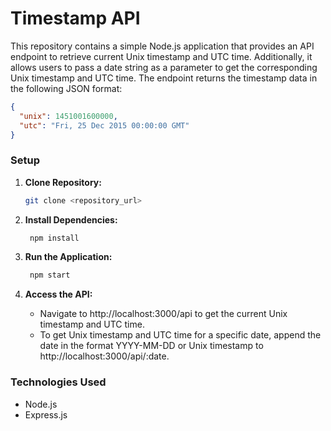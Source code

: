 # Timestamp API

This repository contains a simple Node.js application that provides an API endpoint to retrieve current Unix timestamp and UTC time. Additionally, it allows users to pass a date string as a parameter to get the corresponding Unix timestamp and UTC time. The endpoint returns the timestamp data in the following JSON format:

```json
{
  "unix": 1451001600000,
  "utc": "Fri, 25 Dec 2015 00:00:00 GMT"
}
```

### Setup

1. **Clone Repository:**
   ```bash
   git clone <repository_url>
   ```
   
3. **Install Dependencies:**
   ```bash
    npm install
   ```
   
3. **Run the Application:**
   ```bash
    npm start
   ```

4. **Access the API:**

   - Navigate to http://localhost:3000/api to get the current Unix timestamp and UTC time.
   - To get Unix timestamp and UTC time for a specific date, append the date in the format YYYY-MM-DD or Unix timestamp to http://localhost:3000/api/:date.

### Technologies Used

   - Node.js
   - Express.js
